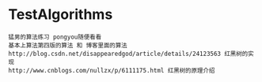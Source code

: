 # TestAlgorithms
    猛男的算法练习 pongyou随便看看  
    基本上算法第四版的算法 和 博客里面的算法  
    http://blog.csdn.net/disappearedgod/article/details/24123563 红黑树的实现
    http://www.cnblogs.com/nullzx/p/6111175.html 红黑树的原理介绍
